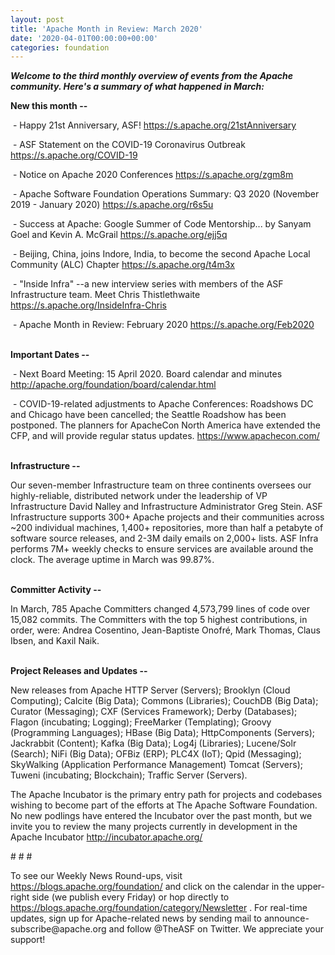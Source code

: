 ```yaml
---
layout: post
title: 'Apache Month in Review: March 2020'
date: '2020-04-01T00:00:00+00:00'
categories: foundation
---
```

<p><span style="font-size: 14px;"><i><b>Welcome to the third monthly overview of events from the Apache community. Here's a summary of what happened in March:</b></i></span></p><p><span style="font-size: 14px;"><b>New this month --</b></span></p><p><span style="font-size: 14px;">&nbsp;- Happy 21st Anniversary, ASF! </span><a href="https://s.apache.org/21stAnniversary" target="_blank">https://s.apache.org/21stAnniversary</a><span style="font-size: 14px;">&nbsp;</span></p><p><span style="font-size: 14px;">&nbsp;- ASF Statement on the COVID-19 Coronavirus Outbreak </span><a href="https://s.apache.org/COVID-19" target="_blank">https://s.apache.org/COVID-19</a></p><p><span style="font-size: 14px;">&nbsp;- Notice on Apache 2020 Conferences </span><a href="https://s.apache.org/zgm8m" target="_blank">https://s.apache.org/zgm8m</a></p><p><span style="font-size: 14px;">&nbsp;- Apache Software Foundation Operations Summary: Q3 2020 (November 2019 - January 2020) </span><a href="https://s.apache.org/r6s5u" target="_blank">https://s.apache.org/r6s5u</a><span style="font-size: 14px;">&nbsp;</span></p><p><span style="font-size: 14px;">&nbsp;- Success at Apache: Google Summer of Code Mentorship... by Sanyam Goel and Kevin A. McGrail </span><a href="https://s.apache.org/ejj5q" target="_blank">https://s.apache.org/ejj5q</a></p><p><span style="font-size: 14px;">&nbsp;- Beijing, China, joins Indore, India, to become the second Apache Local Community (ALC) Chapter </span><a href="https://s.apache.org/t4m3x" target="_blank">https://s.apache.org/t4m3x</a><span style="font-size: 14px;">&nbsp;</span></p><p><span style="font-size: 14px;">&nbsp;- "Inside Infra" --a new interview series with members of the ASF Infrastructure team. Meet Chris Thistlethwaite </span><a href="https://s.apache.org/InsideInfra-Chris" target="_blank">https://s.apache.org/InsideInfra-Chris</a></p><p><span style="font-size: 14px;">&nbsp;- Apache Month in Review: February 2020 </span><a href="https://s.apache.org/Feb2020" target="_blank">https://s.apache.org/Feb2020</a><a href="https://s.apache.org/Feb2020" target="_blank"></a></p><p><br><b>Important Dates --</b></p><p>&nbsp;- Next Board Meeting: 15 April 2020. Board calendar and minutes <a href="http://apache.org/foundation/board/calendar.html" target="_blank">http://apache.org/foundation/board/calendar.html</a>&nbsp;</p><p><span style="font-size: 14px;">&nbsp;- COVID-19-related adjustments to Apache Conferences: Roadshows DC and Chicago have been cancelled; the Seattle Roadshow has been postponed. The planners for ApacheCon North America have extended the CFP, and will provide regular status updates. </span><a href="https://www.apachecon.com/" target="_blank">https://www.apachecon.com/</a><span style="font-size: 14px;">&nbsp;<br><br></span></p><p><span style="font-size: 14px;"><b>Infrastructure --</b></span></p><p><span style="font-size: 14px;">Our seven-member Infrastructure team on three continents oversees our highly-reliable, distributed network under the leadership of VP Infrastructure David Nalley and Infrastructure Administrator Greg Stein. ASF Infrastructure supports 300+ Apache projects and their communities across ~200 individual machines, 1,400+ repositories, more than half a petabyte of software source releases, and 2-3M daily emails on 2,000+ lists. ASF Infra performs 7M+ weekly checks to ensure services are available around the clock. The average uptime in March was 99.87%.<br><br></span></p><p><span style="font-size: 14px;"><b>Committer Activity --</b></span></p><p><span style="font-size: 14px;">In March, 785 Apache Committers changed 4,573,799 lines of code over 15,082 commits. The Committers with the top 5 highest contributions, in order, were: Andrea Cosentino, Jean-Baptiste Onofré, Mark Thomas, Claus Ibsen, and Kaxil Naik.<br><br></span></p><p><span style="font-size: 14px;"><b>Project Releases and Updates --</b></span></p><p><span style="font-size: 14px;">New releases from Apache HTTP Server (Servers); Brooklyn (Cloud Computing); Calcite (Big Data); Commons (Libraries); CouchDB (Big Data); Curator (Messaging); CXF (Services Framework); Derby (Databases); Flagon (incubating; Logging); FreeMarker (Templating); Groovy (Programming Languages); HBase (Big Data); HttpComponents (Servers); Jackrabbit (Content); Kafka (Big Data); Log4j (Libraries); Lucene/Solr (Search); NiFi (Big Data); OFBiz (ERP); PLC4X (IoT); Qpid (Messaging); SkyWalking (Application Performance Management) Tomcat (Servers); Tuweni (incubating; Blockchain); Traffic Server (Servers).</span></p><p><span style="font-size: 14px;">The Apache Incubator is the primary entry path for projects and codebases wishing to become part of the efforts at The Apache Software Foundation. No new podlings have entered the Incubator over the past month, but we invite you to review the many projects currently in development in the Apache Incubator </span><a href="http://incubator.apache.org/" target="_blank">http://incubator.apache.org/</a><span style="font-size: 14px;">&nbsp;</span></p><p><span style="font-size: 14px;"># # #</span></p><p><span style="font-size: 14px;">To see our Weekly News Round-ups, visit </span><a href="https://blogs.apache.org/foundation/" target="_blank">https://blogs.apache.org/foundation/</a><span style="font-size: 14px;">&nbsp;and click on the calendar in the upper-right side (we publish every Friday) or hop directly to </span><a href="https://blogs.apache.org/foundation/category/Newsletter" target="_blank">https://blogs.apache.org/foundation/category/Newsletter</a><span style="font-size: 14px;"> . For real-time updates, sign up for Apache-related news by sending mail to announce-subscribe@apache.org and follow @TheASF on Twitter. We appreciate your support!</span></p>
